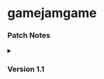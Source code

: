 # gamejamgame

<h3>Patch Notes</h3>
<details>
    <summary><h3>Version 1.1</h3></summary>
  
   **<h3>HUD and UI</h3>**
  - Remastered the theme of the UI
  - Added a light counter depending on the map
  - Added a restart button when the game is finished
  - Now the <kbd>SPACE</kbd> button can confirm buttons in the UI
  - More information added to the start screen

  **<h3>Gameplay</h3>**
  - Added a button <kbd>F</kbd> to reset the current map
  - Drop down function added to the final platforms of the last map
  - Kept the exploit of interacting and jumping to increase the speed run skill ceiling

  **<h3>Art</h3>**
  - Changed the sound of the jump to make it sound less digital
  - Fixed the sound of terror so it's not so extreme at the end
  - Fixed inconsistency in map art
  - "Enemy Present" remastered, improved explosion animation and textures
 
</details>
